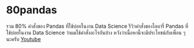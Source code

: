 # 80pandas
รวม 80% คำสั่งของ Pandas ที่ใช้บ่อยในงาน Data Science
รีวิวคำสั่งของไลบารี่ Pandas ที่ใช้บ่อยในงาน Data Science ว่าผมใช้คำสั่งอะไรกันบ้าง หวังว่าเนื้อหานี้จะมีประโยชน์กับเพื่อน ๆ นะครับ 
[Youtube](https://www.youtube.com/watch?v=0PY0_pw0oZc)
